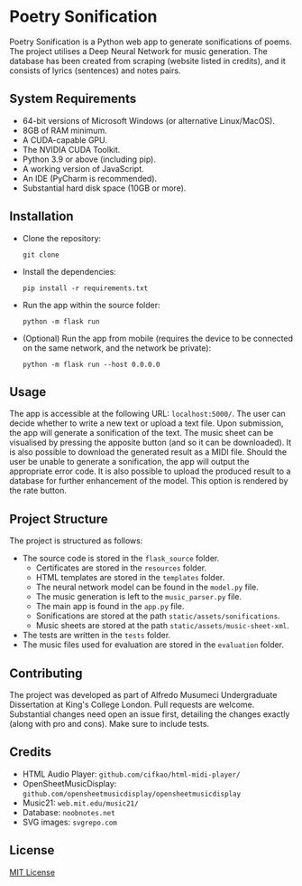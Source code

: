 # Poetry Sonification
Poetry Sonification is a Python web app to generate sonifications of poems.
The project utilises a Deep Neural Network for music generation. The database
has been created from scraping (website listed in credits), and it consists of lyrics (sentences)
and notes pairs.

## System Requirements
- 64-bit versions of Microsoft Windows (or alternative Linux/MacOS).
- 8GB of RAM minimum.
- A CUDA-capable GPU.
- The NVIDIA CUDA Toolkit.
- Python 3.9 or above (including pip).
- A working version of JavaScript.
- An IDE (PyCharm is recommended).
- Substantial hard disk space (10GB or more).

## Installation
- Clone the repository:
    ```
    git clone 
    ```
- Install the dependencies:
    ```
    pip install -r requirements.txt
    ```
- Run the app within the source folder:
    ```
    python -m flask run
    ```
- (Optional) Run the app from mobile (requires the device to be connected on the
  same network, and the network be private):
    ```
    python -m flask run --host 0.0.0.0
    ```
## Usage
The app is accessible at the following URL:
    ```
    localhost:5000/
    ```.
The user can decide whether to write a new text or upload a text file.
Upon submission, the app will generate a sonification of the text.
The music sheet can be visualised by pressing the apposite button (and so it can be downloaded).
It is also possible to download the generated result as a MIDI file.
Should the user be unable to generate a sonification, the app will output the appropriate error code.
It is also possible to upload the produced result to a database for further enhancement of the model.
This option is rendered by the rate button.

## Project Structure
The project is structured as follows:
- The source code is stored in the `flask_source` folder.
    - Certificates are stored in the `resources` folder.
    - HTML templates are stored in the `templates` folder.
    - The neural network model can be found in the `model.py` file.
    - The music generation is left to the `music_parser.py` file.
    - The main app is found in the `app.py` file.
    - Sonifications are stored at the path `static/assets/sonifications`.
    - Music sheets are stored at the path `static/assets/music-sheet-xml`.
- The tests are written in the `tests` folder.
- The music files used for evaluation are stored in the `evaluation` folder.
    


## Contributing
The project was developed as part of Alfredo Musumeci Undergraduate Dissertation at King's College London.
Pull requests are welcome. Substantial changes need open an issue first, detailing the changes exactly (along
with pro and cons). Make sure to include tests.

## Credits
- HTML Audio Player: `github.com/cifkao/html-midi-player/`
- OpenSheetMusicDisplay: `github.com/opensheetmusicdisplay/opensheetmusicdisplay`
- Music21: `web.mit.edu/music21/`
- Database: `noobnotes.net`
- SVG images: `svgrepo.com`

## License
[MIT License](https://opensource.org/licenses/MIT)
  